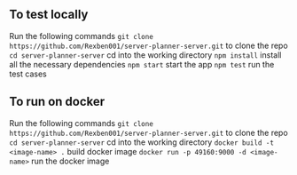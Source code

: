 ## To test locally

Run the following commands
`git clone https://github.com/Rexben001/server-planner-server.git` to clone the repo
`cd server-planner-server` cd into the working directory
`npm install` install all the necessary dependencies
`npm start` start the app
`npm test` run the test cases

## To run on docker

Run the following commands
`git clone https://github.com/Rexben001/server-planner-server.git` to clone the repo
`cd server-planner-server` cd into the working directory
`docker build -t <image-name> .` build docker image
`docker run -p 49160:9000 -d <image-name>` run the docker image
